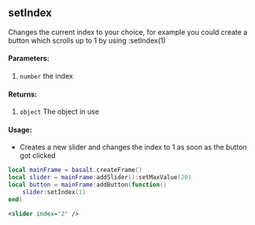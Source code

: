 ## setIndex
Changes the current index to your choice, for example you could create a button which scrolls up to 1 by using :setIndex(1)

#### Parameters: 
1. `number` the index

#### Returns:
1. `object` The object in use

#### Usage:
* Creates a new slider and changes the index to 1 as soon as the button got clicked
```lua
local mainFrame = basalt.createFrame()
local slider = mainFrame:addSlider():setMaxValue(20)
local button = mainFrame:addButton(function()
    slider:setIndex(1)
end)
```
```xml
<slider index="2" />
```